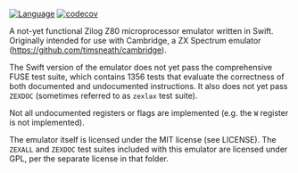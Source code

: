 [![Language](https://img.shields.io/badge/language-Swift-orange.svg)](https://swift.org)
[![codecov](https://codecov.io/gh/timsneath/z80/branch/main/graph/badge.svg?token=zr4wE5pmay)](https://codecov.io/gh/timsneath/z80)

A not-yet functional Zilog Z80 microprocessor emulator written in Swift. 
Originally intended for use with Cambridge, a ZX Spectrum emulator
(<https://github.com/timsneath/cambridge>).

The Swift version of the emulator does not yet pass the comprehensive FUSE test
suite, which contains 1356 tests that evaluate the correctness of both
documented and undocumented instructions. It also does not yet pass `ZEXDOC`
(sometimes referred to as `zexlax` test suite).

Not all undocumented registers or flags are implemented (e.g. the `W` register
is not implemented).

The emulator itself is licensed under the MIT license (see LICENSE). The
`ZEXALL` and `ZEXDOC` test suites included with this emulator are licensed under
GPL, per the separate license in that folder.
